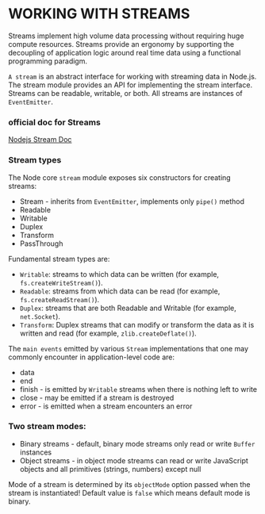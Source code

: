 # WORKING WITH STREAMS

Streams implement high volume data processing without requiring huge compute resources. Streams provide an ergonomy by supporting the decoupling of application logic around real time data using a functional programming paradigm.<br>

`A stream` is an abstract interface for working with streaming data in Node.js. The stream module provides an API for implementing the stream interface. Streams can be readable, writable, or both. All streams are instances of `EventEmitter`.<br>

### official doc for Streams

[Nodejs Stream Doc](https://nodejs.org/api/stream.html#stream)

### Stream types

The Node core `stream` module exposes six constructors for creating streams:

- Stream - inherits from `EventEmitter`, implements only `pipe()` method
- Readable
- Writable
- Duplex
- Transform
- PassThrough

Fundamental stream types are:

- `Writable`: streams to which data can be written (for example, `fs.createWriteStream()`).
- `Readable`: streams from which data can be read (for example, `fs.createReadStream()`).
- `Duplex`: streams that are both Readable and Writable (for example, `net.Socket`).
- `Transform`: Duplex streams that can modify or transform the data as it is written and read (for example, `zlib.createDeflate()`).

The `main events` emitted by various `Stream` implementations that one may commonly encounter in application-level code are:

- data
- end
- finish - is emitted by `Writable` streams when there is nothing left to write
- close - may be emitted if a stream is destroyed
- error - is emitted when a stream encounters an error

### Two stream modes:

- Binary streams - default, binary mode streams only read or write `Buffer` instances
- Object streams - in object mode streams can read or write JavaScript objects and all primitives (strings, numbers) except null

Mode of a stream is determined by its `objectMode` option passed when the stream is instantiated! Default value is `false` which means default mode is binary.